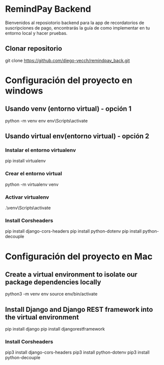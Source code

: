 # RemindPay Backend
Bienvenidos al reposiotorio backend para la app de recordatorios de suscripciones de pago, encontrarás la guía de como implementar en tu entorno local y hacer pruebas. 
## Clonar repositorio
git clone https://github.com/diego-vecch/remindpay_back.git

# Configuración del proyecto en windows 

## Usando venv (entorno virtual) - opción 1
python -m venv env
env\Scripts\activate

## Usando virtual env(entorno virtual) - opción 2

### Instalar el entorno  virtualenv
pip install virtualenv

### Crear el entorno virtual
python -m virtualenv venv

### Activar virtualenv
.\venv\Scripts\activate

### Install Corsheaders
pip install django-cors-headers
pip install python-dotenv
pip install python-decouple

# Configuración del proyecto en Mac
## Create a virtual environment to isolate our package dependencies locally
python3 -m venv env
source env/bin/activate  

## Install Django and Django REST framework into the virtual environment
pip install django
pip install djangorestframework

### Install Corsheaders
pip3 install django-cors-headers
pip3 install python-dotenv
pip3 install python-decouple